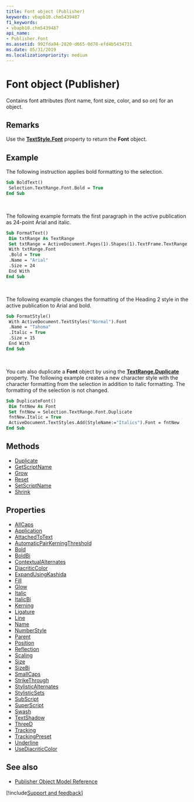 ```yaml
---
title: Font object (Publisher)
keywords: vbapb10.chm5439487
f1_keywords:
- vbapb10.chm5439487
api_name:
- Publisher.Font
ms.assetid: 992fda94-2820-d665-0d78-efd4b5434731
ms.date: 05/31/2019
ms.localizationpriority: medium
---
```



# Font object (Publisher)

Contains font attributes (font name, font size, color, and so on) for an object.

## Remarks

Use the **[TextStyle.Font](Publisher.TextStyle.Font.md)** property to return the **Font** object. 

## Example

The following instruction applies bold formatting to the selection.

```vb
Sub BoldText() 
 Selection.TextRange.Font.Bold = True 
End Sub
```

<br/>

The following example formats the first paragraph in the active publication as 24-point Arial and italic.

```vb
Sub FormatText() 
 Dim txtRange As TextRange 
 Set txtRange = ActiveDocument.Pages(1).Shapes(1).TextFrame.TextRange 
 With txtRange.Font 
 .Bold = True 
 .Name = "Arial" 
 .Size = 24 
 End With 
End Sub
```

<br/>

The following example changes the formatting of the Heading 2 style in the active publication to Arial and bold.

```vb
Sub FormatStyle() 
 With ActiveDocument.TextStyles("Normal").Font 
 .Name = "Tahoma" 
 .Italic = True 
 .Size = 15 
 End With 
End Sub
```

<br/>

You can also duplicate a **Font** object by using the **[TextRange.Duplicate](Publisher.TextRange.Duplicate.md)** property. The following example creates a new character style with the character formatting from the selection in addition to italic formatting. The formatting of the selection is not changed.

```vb
Sub DuplicateFont() 
 Dim fntNew As Font 
 Set fntNew = Selection.TextRange.Font.Duplicate 
 fntNew.Italic = True 
 ActiveDocument.TextStyles.Add(StyleName:="Italics").Font = fntNew 
End Sub
```


## Methods

- [Duplicate](Publisher.Font.Duplicate.md)
- [GetScriptName](Publisher.Font.GetScriptName.md)
- [Grow](Publisher.Font.Grow.md)
- [Reset](Publisher.Font.Reset.md)
- [SetScriptName](Publisher.Font.SetScriptName.md)
- [Shrink](Publisher.Font.Shrink.md)

## Properties

- [AllCaps](Publisher.Font.AllCaps.md)
- [Application](Publisher.Font.Application.md)
- [AttachedToText](Publisher.Font.AttachedToText.md)
- [AutomaticPairKerningThreshold](Publisher.Font.AutomaticPairKerningThreshold.md)
- [Bold](Publisher.Font.Bold.md)
- [BoldBi](Publisher.Font.BoldBi.md)
- [ContextualAlternates](Publisher.Font.ContextualAlternates.md)
- [DiacriticColor](Publisher.Font.DiacriticColor.md)
- [ExpandUsingKashida](Publisher.Font.ExpandUsingKashida.md)
- [Fill](Publisher.font.fill.md)
- [Glow](Publisher.font.glow.md)
- [Italic](Publisher.Font.Italic.md)
- [ItalicBi](Publisher.Font.ItalicBi.md)
- [Kerning](Publisher.Font.Kerning.md)
- [Ligature](Publisher.font.ligature.md)
- [Line](Publisher.font.line.md)
- [Name](Publisher.Font.Name.md)
- [NumberStyle](Publisher.font.numberstyle.md)
- [Parent](Publisher.Font.Parent.md)
- [Position](Publisher.Font.Position.md)
- [Reflection](Publisher.font.reflection.md)
- [Scaling](Publisher.Font.Scaling.md)
- [Size](Publisher.Font.Size.md)
- [SizeBi](Publisher.Font.SizeBi.md)
- [SmallCaps](Publisher.Font.SmallCaps.md)
- [StrikeThrough](Publisher.font.strikethrough.md)
- [StylisticAlternates](Publisher.Font.StylisticAlternates.md)
- [StylisticSets](Publisher.Font.StylisticSets.md)
- [SubScript](Publisher.Font.SubScript.md)
- [SuperScript](Publisher.Font.SuperScript.md)
- [Swash](Publisher.Font.Swash.md)
- [TextShadow](Publisher.font.textshadow.md)
- [ThreeD](Publisher.font.threed.md)
- [Tracking](Publisher.Font.Tracking.md)
- [TrackingPreset](Publisher.Font.TrackingPreset.md)
- [Underline](Publisher.Font.Underline.md)
- [UseDiacriticColor](Publisher.Font.UseDiacriticColor.md)

## See also

- [Publisher Object Model Reference](overview/publisher/object-model.md)



[!include[Support and feedback](~/includes/feedback-boilerplate.md)]